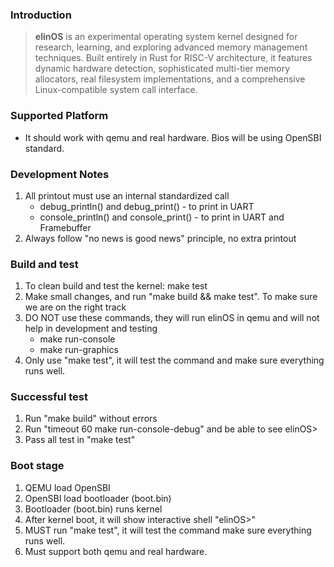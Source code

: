 ### Introduction
> **elinOS** is an experimental operating system kernel designed for research, learning, and exploring advanced memory management techniques. Built entirely in Rust for RISC-V architecture, it features dynamic hardware detection, sophisticated multi-tier memory allocators, real filesystem implementations, and a comprehensive Linux-compatible system call interface.

### Supported Platform
- It should work with qemu and real hardware. Bios will be using OpenSBI standard.

### Development Notes
1. All printout must use an internal standardized call
    - debug_println() and debug_print() - to print in UART
    - console_println() and console_print() - to print in UART and Framebuffer
2. Always follow "no news is good news" principle, no extra printout 

### Build and test
1. To clean build and test the kernel: make test
2. Make small changes, and run "make build && make test". To make sure we are on the right track
3. DO NOT use these commands, they will run elinOS in qemu and will not help in development and testing
    - make run-console
    - make run-graphics
4. Only use "make test", it will test the command and make sure everything runs well.

### Successful test
1. Run "make build" without errors
2. Run "timeout 60 make run-console-debug" and be able to see elinOS>
3. Pass all test in "make test"

### Boot stage
1. QEMU load OpenSBI
2. OpenSBI load bootloader (boot.bin)
3. Bootloader (boot.bin) runs kernel
4. After kernel boot, it will show interactive shell "elinOS>" 
6. MUST run "make test", it will test the command make sure everything runs well.
7. Must support both qemu and real hardware.
